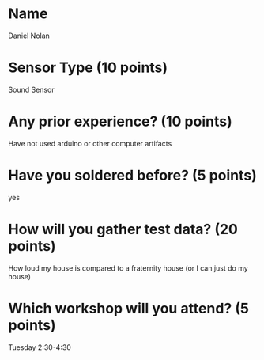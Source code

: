 # Name
Daniel Nolan

# Sensor Type (10 points)
Sound Sensor

# Any prior experience? (10 points)
Have not used arduino or other computer artifacts

# Have you soldered before? (5 points)
yes

# How will you gather test data? (20 points)
How loud my house is compared to a fraternity house (or I can just do my house)

# Which workshop will you attend? (5 points)
Tuesday 2:30-4:30

